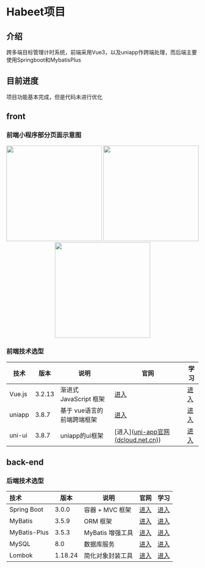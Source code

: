 # Habeet项目

## 介绍

跨多端目标管理计时系统，前端采用Vue3，以及uniapp作跨端处理，而后端主要使用Springboot和MybatisPlus

## 目前进度

项目功能基本完成，但是代码未进行优化

## front

### 前端小程序部分页面示意图

<center class="half">
<img src="https://gitee.com/TECNB/pic-demo/raw/master/%E5%B1%8F%E5%B9%95%E6%88%AA%E5%9B%BE%202023-08-07%20101640.png" width=250/>
<img src="https://gitee.com/TECNB/pic-demo/raw/master/image-20230807102900903.png" width=250/>
<img src="https://gitee.com/TECNB/pic-demo/raw/master/image-20230807101744369.png" width=250/>
</center>





### 前端技术选型

| 技术   | 版本   | 说明                       | 官网                                                         | 学习                                                         |
| ------ | ------ | -------------------------- | ------------------------------------------------------------ | ------------------------------------------------------------ |
| Vue.js | 3.2.13 | 渐进式 JavaScript 框架     | [进入](https://vuejs.org/)                                   | [进入](https://staging-cn.vuejs.org/guide/introduction.html) |
| uniapp | 3.8.7  | 基于 vue语言的前端跨端框架 | [进入](https://uniapp.dcloud.net.cn/)                        | [进入](https://tecnb.github.io/posts/2e2abc46.html )         |
| uni-ui | 3.8.7  | uniapp的ui框架             | [进入]([uni-app官网 (dcloud.net.cn)](https://uniapp.dcloud.net.cn/component/uniui/uni-ui.html)) | [进入](https://uniapp.dcloud.net.cn/tutorial/)               |

## back-end

### 后端技术选型

| 技术         | 版本    | 说明             | 官网                                            | 学习                                                         |
| :----------- | ------- | ---------------- | ----------------------------------------------- | ------------------------------------------------------------ |
| Spring Boot  | 3.0.0   | 容器 + MVC 框架  | [进入](https://spring.io/projects/spring-boot)  | [进入](https://docs.spring.io/spring-boot/docs/3.0.0/reference/html) |
| MyBatis      | 3.5.9   | ORM 框架         | [进入](http://www.mybatis.org/)                 | [进入](https://mybatis.org/mybatis-3/zh/index.html)          |
| MyBatis-Plus | 3.5.3   | MyBatis 增强工具 | [进入](https://baomidou.com/)                   | [进入](https://baomidou.com/pages/24112f/)                   |
| MySQL        | 8.0     | 数据库服务       | [进入](https://www.mysql.com/)                  | [进入](https://docs.oracle.com/en-us/iaas/mysql-database/doc/getting-started.html) |
| Lombok       | 1.18.24 | 简化对象封装工具 | [进入](https://github.com/projectlombok/lombok) | [进入](https://projectlombok.org/features/all)               |
